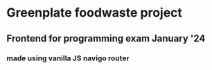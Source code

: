 # Greenplate foodwaste project

## Frontend for programming exam January '24

### made using vanilla JS navigo router 
